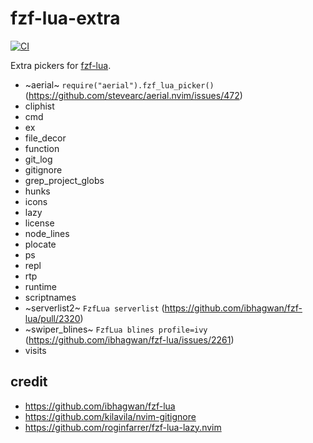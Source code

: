 # fzf-lua-extra
[![CI](https://github.com/phanen/fzf-lua-overlay/actions/workflows/ci.yml/badge.svg?branch=master)](https://github.com/phanen/fzf-lua-overlay/actions/workflows/ci.yml)

Extra pickers for [fzf-lua](https://github.com/ibhagwan/fzf-lua).
<!-- providers:start -->
* ~aerial~ `require("aerial").fzf_lua_picker()` (https://github.com/stevearc/aerial.nvim/issues/472)
* cliphist
* cmd
* ex
* file_decor
* function
* git_log
* gitignore
* grep_project_globs
* hunks
* icons
* lazy
* license
* node_lines
* plocate
* ps
* repl
* rtp
* runtime
* scriptnames
* ~serverlist2~ `FzfLua serverlist` (https://github.com/ibhagwan/fzf-lua/pull/2320)
* ~swiper_blines~ `FzfLua blines profile=ivy` (https://github.com/ibhagwan/fzf-lua/issues/2261)
* visits
<!-- providers:end -->

## credit
* <https://github.com/ibhagwan/fzf-lua>
* <https://github.com/kilavila/nvim-gitignore>
* <https://github.com/roginfarrer/fzf-lua-lazy.nvim>
